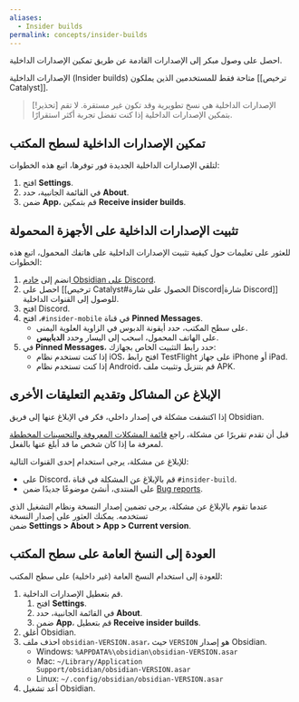 ```yaml
---
aliases:
  - Insider builds
permalink: concepts/insider-builds
---
```


احصل على وصول مبكر إلى الإصدارات القادمة عن طريق تمكين الإصدارات الداخلية.

الإصدارات الداخلية (Insider builds) متاحة فقط للمستخدمين الذين يملكون [[ترخيص Catalyst]].

> [!تحذير]
> الإصدارات الداخلية هي نسخ تطويرية وقد تكون غير مستقرة. لا تقم بتمكين الإصدارات الداخلية إذا كنت تفضل تجربة أكثر استقرارًا.

## تمكين الإصدارات الداخلية لسطح المكتب

لتلقي الإصدارات الداخلية الجديدة فور توفرها، اتبع هذه الخطوات:

1. افتح **Settings**.
2. في القائمة الجانبية، حدد **About**.
3. ضمن **App**، قم بتمكين **Receive insider builds**.

## تثبيت الإصدارات الداخلية على الأجهزة المحمولة

للعثور على تعليمات حول كيفية تثبيت الإصدارات الداخلية على هاتفك المحمول، اتبع هذه الخطوات:

1. انضم إلى [خادم Obsidian على Discord](https://discord.gg/veuWUTm).
2. احصل على [[ترخيص Catalyst#الحصول على شارة Discord|شارة Discord]] للوصول إلى القنوات الداخلية.
3. افتح Discord.
4. في قناة <code dir="ltr">\#insider-mobile</code>، افتح **Pinned Messages**.
	 - على سطح المكتب، حدد أيقونة الدبوس في الزاوية العلوية اليمنى.
	 - على الهاتف المحمول، اسحب إلى اليسار وحدد **الدبابيس**.
5. في **Pinned Messages**، حدد رابط التثبيت الخاص بجهازك:
	 - إذا كنت تستخدم نظام iOS، افتح رابط TestFlight على جهاز iPhone أو iPad.
	 - إذا كنت تستخدم نظام Android، قم بتنزيل وتثبيت ملف APK.

## الإبلاغ عن المشاكل وتقديم التعليقات الأخرى

إذا اكتشفت مشكلة في إصدار داخلي، فكر في الإبلاغ عنها إلى فريق Obsidian.

قبل أن تقدم تقريرًا عن مشكلة، راجع [قائمة المشكلات المعروفة والتحسينات المخططة](https://forum.obsidian.md/t/list-of-known-issues-and-planned-improvements/14286) لمعرفة ما إذا كان شخص ما قد أبلغ عنها بالفعل.

للإبلاغ عن مشكلة، يرجى استخدام إحدى القنوات التالية:

- على Discord، قم بالإبلاغ عن المشكلة في قناة <code dir="ltr">\#insider-build</code>.
- على المنتدى، أنشئ موضوعًا جديدًا ضمن [Bug reports](https://forum.obsidian.md/c/bug-reports/7).

عندما تقوم بالإبلاغ عن مشكلة، يرجى تضمين إصدار النسخة ونظام التشغيل الذي تستخدمه. يمكنك العثور على إصدار النسخة ضمن **Settings > About > App > Current version**.

## العودة إلى النسخ العامة على سطح المكتب

للعودة إلى استخدام النسخ العامة (غير داخلية) على سطح المكتب:

1. قم بتعطيل الإصدارات الداخلية. 
	 1. افتح **Settings**.
	 2. في القائمة الجانبية، حدد **About**.
	 3. ضمن **App**، قم بتعطيل **Receive insider builds**.
2. أغلق Obsidian.
3. احذف ملف `obsidian-VERSION.asar`، حيث `VERSION` هو إصدار Obsidian.
	 - Windows: <code dir="ltr">%APPDATA%\obsidian\obsidian-VERSION.asar</code>
	 - Mac: <code dir="ltr">~/Library/Application Support/obsidian/obsidian-VERSION.asar</code>
	 - Linux: <code dir="ltr">~/.config/obsidian/obsidian-VERSION.asar</code>
4. أعد تشغيل Obsidian.
